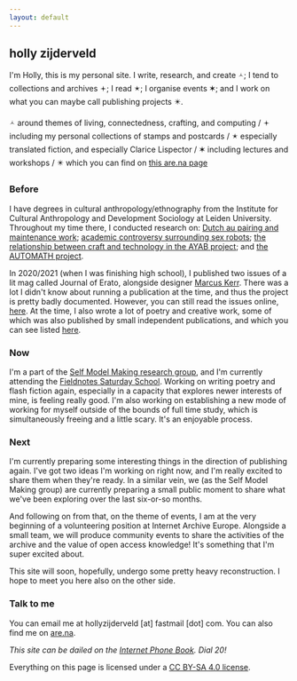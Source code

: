```yaml
---
layout: default
---
```


## holly zijderveld

I'm Holly, this is my personal site. I write, research, and create 🟀; I tend to collections and archives 🟄; I read 🟉; I organise events ✶; and I work on what you can maybe call publishing projects ✴. 

🟀 around themes of living, connectedness, crafting, and computing / 🟄 including my personal collections of stamps and postcards / 🟉 especially translated fiction, and especially Clarice Lispector / ✶ including lectures and workshops / ✴ which you can find on [this are.na page](https://www.are.na/holly-garden/channels)

### Before
I have degrees in cultural anthropology/ethnography from the Institute for Cultural Anthropology and Development Sociology at Leiden University. Throughout my time there, I conducted research on: [Dutch au pairing and maintenance work](https://themaintainers.org/studying-the-sensible-side-of-love-in-the-netherlands/); [academic controversy surrounding sex robots](https://www.researchgate.net/publication/382625206_Talking_About_Sex_Robots_Mapping_academic_controversy_in_sex_robot_discourse); [the relationship between craft and technology in the AYAB project](https://hollyz1jderveld.github.io/knitting-research/); and [the AUTOMATH project](https://automath.win.tue.nl/). 

In 2020/2021 (when I was finishing high school), I published two issues of a lit mag called Journal of Erato, alongside designer [Marcus Kerr](https://marcus-kerr.com/). There was a lot I didn't know about running a publication at the time, and thus the project is pretty badly documented. However, you can still read the issues online, [here](https://www.yumpu.com/en/document/view/65812999/issue-two-hometown). At the time, I also wrote a lot of poetry and creative work, some of which was also published by small independent publications, and which you can see listed [here](https://hollyz1jderveld.github.io/reading-list/). 

### Now
I'm a part of the [Self Model Making research group](https://supergijs.com/researchgroup.html), and I'm currently attending the [Fieldnotes Saturday School](https://fieldnotes.site/events/). Working on writing poetry and flash fiction again, especially in a capacity that explores newer interests of mine, is feeling really good. I'm also working on establishing a new mode of working for myself outside of the bounds of full time study, which is simultaneously freeing and a little scary. It's an enjoyable process.

### Next
I'm currently preparing some interesting things in the direction of publishing again. I've got two ideas I'm working on right now, and I'm really excited to share them when they're ready. In a similar vein, we (as the Self Model Making group) are currently preparing a small public moment to share what we've been exploring over the last six-or-so months. 

And following on from that, on the theme of events, I am at the very beginning of a volunteering position at Internet Archive Europe. Alongside a small team, we will produce community events to share the activities of the archive and the value of open access knowledge! It's something that I'm super excited about. 

This site will soon, hopefully, undergo some pretty heavy reconstruction. I hope to meet you here also on the other side.

### Talk to me
You can email me at hollyzijderveld [at] fastmail [dot] com. You can also find me on [are.na](https://www.are.na/holly-zijderveld/index).

*This site can be dailed on the [Internet Phone Book](https://internetphonebook.net/#dial-a-site). Dial 20!*

Everything on this page is licensed under a [CC BY-SA 4.0 license](https://creativecommons.org/licenses/by-sa/4.0/). 

